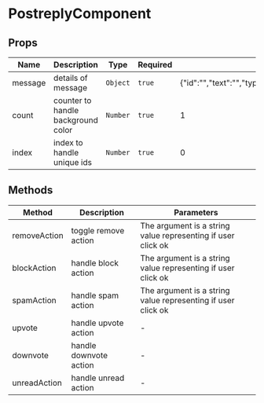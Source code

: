 # PostreplyComponent

## Props

<!-- @vuese:PostreplyComponent:props:start -->
|Name|Description|Type|Required|Default|
|---|---|---|---|---|
|message|details of message|`Object`|`true`|{"id":"","text":"","type":"","senderUsername":"","receiverUsername":"","subredditName":"","postTitle":"","subject":"","sendAt":"","isReply":"","isRead":""}|
|count|counter to handle background color|`Number`|`true`|1|
|index|index to handle unique ids|`Number`|`true`|0|

<!-- @vuese:PostreplyComponent:props:end -->


## Methods

<!-- @vuese:PostreplyComponent:methods:start -->
|Method|Description|Parameters|
|---|---|---|
|removeAction|toggle remove action|The argument is a string value representing if user click ok|
|blockAction|handle block action|The argument is a string value representing if user click ok|
|spamAction|handle spam action|The argument is a string value representing if user click ok|
|upvote|handle upvote action|-|
|downvote|handle downvote action|-|
|unreadAction|handle unread action|-|

<!-- @vuese:PostreplyComponent:methods:end -->


